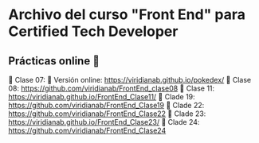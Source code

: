 # Archivo del curso "Front End" para Certified Tech Developer
## Prácticas online 🚀

🚀 Clase 07: 🚀 Versión online: https://viridianab.github.io/pokedex/
🚀 Clase 08: https://github.com/viridianab/FrontEnd_clase08
🚀 Clase 11: https://viridianab.github.io/FrontEnd_Clase11/
🚀 Clade 19: https://github.com/viridianab/FrontEnd_Clase19
🚀 Clade 22: https://github.com/viridianab/FrontEnd_Clase22
🚀 Clade 23: https://viridianab.github.io/FrontEnd_Clase23/
🚀 Clade 24: https://github.com/viridianab/FrontEnd_Clase24